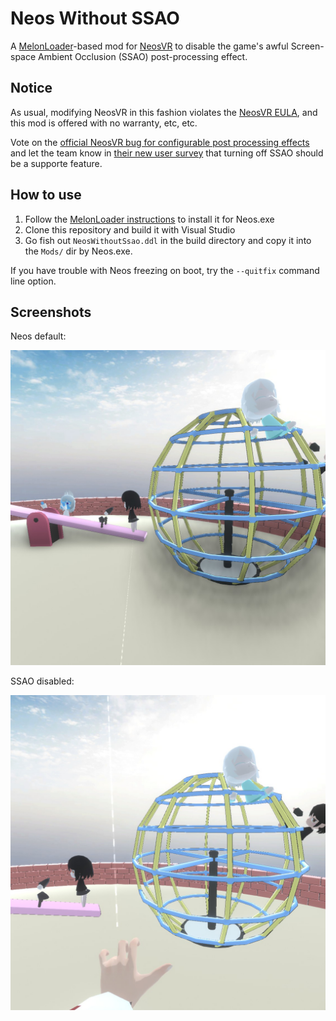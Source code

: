 # Neos Without SSAO

A [MelonLoader](https://melonwiki.xyz/)-based mod for [NeosVR](https://neos.com/) to
disable the game's awful Screen-space Ambient Occlusion (SSAO) post-processing effect.

## Notice

As usual, modifying NeosVR in this fashion violates the [NeosVR EULA](https://store.steampowered.com/eula/740250_eula_0), and this mod is offered with no warranty, etc, etc.

Vote on the [official NeosVR bug for configurable post processing effects](https://github.com/Neos-Metaverse/NeosPublic/issues/322) and let the team know in [their new user survey](https://docs.google.com/forms/d/e/1FAIpQLSdp3nFz9Wt6o27S7jsJOukfzMv9dFjyrSfHrTgXiBAvmABzwg/viewform) that turning off SSAO should be a supporte feature.

## How to use

1. Follow the [MelonLoader instructions](https://melonwiki.xyz/#/README) to install it for Neos.exe
2. Clone this repository and build it with Visual Studio
3. Go fish out `NeosWithoutSsao.ddl` in the build directory and copy it into the `Mods/` dir by Neos.exe.

If you have trouble with Neos freezing on boot, try the `--quitfix` command line option.

## Screenshots

Neos default:

![Default settings](img/before.jpg)

SSAO disabled:

![ssao disabled](img/after.jpg)
